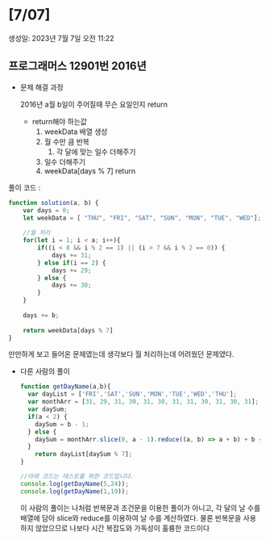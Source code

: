 # [7/07]

생성일: 2023년 7월 7일 오전 11:22

## 프로그래머스 12901번 **2016년**

- 문제 해결 과정
    
    2016년 a월 b일이 주어질때 무슨 요일인지 return
    
    - return해야 하는값
        1. weekData 배열 생성
        2. 월 수만 큼 반복
            1. 각 달에 맞는 일수 더해주기
        3. 일수 더해주기
        4. weekData[days % 7] return

풀이 코드 :

```jsx
function solution(a, b) {
    var days = 0;
    let weekData = [ "THU", "FRI", "SAT", "SUN", "MON", "TUE", "WED"];
    
    //월 처리
    for(let i = 1; i < a; i++){
        if((i < 8 && i % 2 == 1) || (i > 7 && i % 2 == 0)) {
            days += 31;
        } else if(i == 2) { 
            days += 29;
        } else { 
            days += 30;
        }
    }
    
    days += b;
    
    return weekData[days % 7]
}
```

만만하게 보고 들어온 문제였는데 생각보다 월 처리하는데 어려웠던 문제였다.

- 다른 사람의 풀이
    
    ```jsx
    function getDayName(a,b){
      var dayList = ['FRI','SAT','SUN','MON','TUE','WED','THU'];
      var monthArr = [31, 29, 31, 30, 31, 30, 31, 31, 30, 31, 30, 31];
      var daySum;
      if(a < 2) {
        daySum = b - 1;
      } else {
        daySum = monthArr.slice(0, a - 1).reduce((a, b) => a + b) + b - 1;
      }
        return dayList[daySum % 7];
    }
    
    //아래 코드는 테스트를 위한 코드입니다.
    console.log(getDayName(5,24));
    console.log(getDayName(1,19));
    ```
    
    이 사람의 풀이는 나처럼 반복문과 조건문을 이용한 풀이가 아니고, 각 달의 날 수를 배열에 담아 slice와 reduce를 이용하여 날 수를 계산하였다. 물론 반복문을 사용하지 않았으므로 나보다 시간 복잡도와 가독성이 훌륭한 코드이다